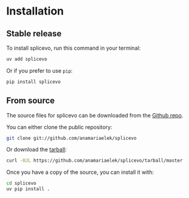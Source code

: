 # Installation

## Stable release

To install splicevo, run this command in your terminal:

```sh
uv add splicevo
```

Or if you prefer to use `pip`:

```sh
pip install splicevo
```

## From source

The source files for splicevo can be downloaded from the [Github repo](https://github.com/anamariaelek/splicevo).

You can either clone the public repository:

```sh
git clone git://github.com/anamariaelek/splicevo
```

Or download the [tarball](https://github.com/anamariaelek/splicevo/tarball/master):

```sh
curl -OJL https://github.com/anamariaelek/splicevo/tarball/master
```

Once you have a copy of the source, you can install it with:

```sh
cd splicevo
uv pip install .
```

